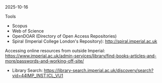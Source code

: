 2025-10-16

Tools
- Scopus
- Web of Science
- OpenDOAR (Directory of Open Access Repositories)
- Spiral (Imperial College London's Repository): http://spiral.imperial.ac.uk

Accessing online resources from outside Imperial: https://www.imperial.ac.uk/admin-services/library/find-books-articles-and-more/passwords-and-working-off-site/
- Library Search: https://library-search.imperial.ac.uk/discovery/search?vid=44IMP_INST:ICL_VU1

